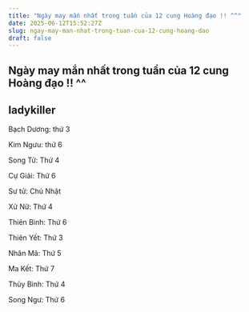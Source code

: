 ```yaml
---
title: "Ngày may mắn nhất trong tuần của 12 cung Hoàng đạo !! ^^"
date: 2025-06-12T15:52:27Z
slug: ngay-may-man-nhat-trong-tuan-cua-12-cung-hoang-dao
draft: false
---
```


## Ngày may mắn nhất trong tuần của 12 cung Hoàng đạo !! ^^

## ladykiller

Bạch Dương: thứ 3

 Kim Ngưu: thứ 6

 Song Tử: Thứ 4

 Cự Giải: Thứ 6

 Sư tử: Chủ Nhật

 Xử Nữ: Thứ 4

 Thiên Bình: Thứ 6

 Thiên Yết: Thứ 3

 Nhân Mã: Thứ 5

 Ma Kết: Thứ 7

 Thủy Bình: Thứ 4

 Song Ngư: Thứ 6